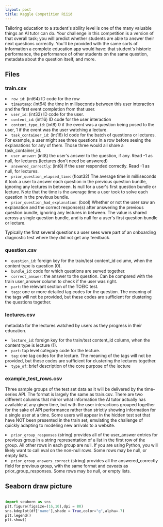 ```yaml
---
layout: post
title: Kaggle Competition Riiid
---
```


Tailoring education to a student's ability level is one of the many valuable things an AI tutor can do. Your challenge in this competition is a version of that overall task; you will predict whether students are able to answer their next questions correctly. You'll be provided with the same sorts of information a complete education app would have: that student's historic performance, the performance of other students on the same question, metadata about the question itself, and more.


## Files
### train.csv
<li>
<code>row_id</code>: (int64) ID code for the row
</li>

<li>
<code>timestamp</code>: (int64) the time in milliseconds between this user interaction and the first event completion from that user.
</li>

<li>
<code>user_id</code>: (int32) ID code for the user.
</li>

<li>
<code>content_id</code>: (int16) ID code for the user interaction
</li>

<li>
<code>content_type_id</code>: (int8) 0 if the event was a question being posed to the user, 1 if the event was the user watching a lecture.
</li>

<li>
<code>task_container_id</code>: (int16) Id code for the batch of questions or lectures. For example, a user might see three questions in a row before seeing the explanations for any of them. Those three would all share a task_container_id.
</li>

<li>
<code>user_answer</code>: (int8) the user's answer to the question, if any. Read -1 as null, for lectures.(lectures don't need be answered)
</li>


<li>
<code>answered_correctly</code>: (int8) if the user responded correctly. Read -1 as null, for lectures.
</li>

<li>
<code>prior_question_elapsed_time</code>: (float32) The average time in milliseconds it took a user to answer each question in the previous question bundle, ignoring any lectures in between. Is null for a user's first question bundle or lecture. Note that the time is the average time a user took to solve each question in the previous bundle.
</li>


<li>
<code>prior_question_had_explanation</code>: (bool) Whether or not the user saw an explanation and the correct response(s) after answering the previous question bundle, ignoring any lectures in between. The value is shared across a single question bundle, and is null for a user's first question bundle or lecture. 

Typically the first several questions a user sees were part of an onboarding diagnostic test where they did not get any feedback.
</li>

### question.csv

<li>
<code>question_id</code>: foreign key for the train/test content_id column, when the content type is question (0).
</li>


<li>
<code>bundle_id</code>: code for which questions are served together.
</li>

<li>
<code>correct_answer</code>: the answer to the question. Can be compared with the train user_answer column to check if the user was right.
</li>

<li>
<code>part</code>: the relevant section of the TOEIC test.
</li>

<li>
<code>tags</code>: one or more detailed tag codes for the question. The meaning of the tags will not be provided, but these codes are sufficient for clustering the questions together.
</li>


### lectures.csv
metadata for the lectures watched by users as they progress in their education.

<li>
<code>lecture_id</code>: foreign key for the train/test content_id column, when the content type is lecture (1).
</li>

<li>
<code>part</code>: top level category code for the lecture.
</li>

<li>
<code>tag</code>: one tag codes for the lecture. The meaning of the tags will not be provided, but these codes are sufficient for clustering the lectures together.
</li>
<li>
<code>type_of</code>: brief description of the core purpose of the lecture
</li>


### example_test_rows.csv 
Three sample groups of the test set data as it will be delivered by the time-series API. The format is largely the same as train.csv. There are two different columns that mirror what information the AI tutor actually has available at any given time, but with the user interactions grouped together for the sake of API performance rather than strictly showing information for a single user at a time. Some users will appear in the hidden test set that have NOT been presented in the train set, emulating the challenge of quickly adapting to modeling new arrivals to a website.

<li>
<code>prior_group_responses</code>
(string) provides all of the user_answer entries for previous group in a string representation of a list in the first row of the group. All other rows in each group are null. If you are using Python, you will likely want to call eval on the non-null rows. Some rows may be null, or empty lists.
</li>

<li>
<code>prior_group_answers_correct</code>
(string) provides all the answered_correctly field for previous group, with the same format and caveats as prior_group_responses. Some rows may be null, or empty lists.
</li>


## Seaborn draw picture

```python

import seaborn as sns 
plt.figure(figsize=(16,10),dpi = 80)
sns.kdeplot(df['name'],shade = True,color="g",alpha=.7)
plt.legend()
plt.show()

```

